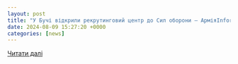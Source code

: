 ```yaml
---
layout: post
title: "У Бучі відкрили рекрутинговий центр до Сил оборони – АрміяInform"
date: 2024-08-09 15:27:20 +0000
categories: [news]
---
```


[Читати далі](https://armyinform.com.ua/2024/08/09/u-buchi-vidkryly-rekrutyngovyj-czentr-do-syl-oborony/)

